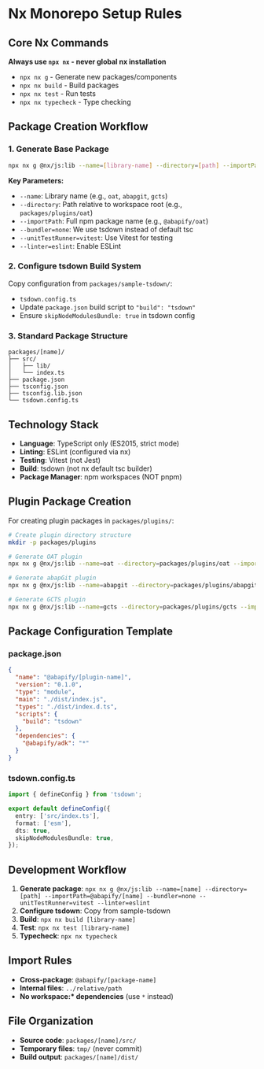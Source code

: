 # Nx Monorepo Setup Rules

## Core Nx Commands

**Always use `npx nx` - never global nx installation**

- `npx nx g` - Generate new packages/components
- `npx nx build` - Build packages
- `npx nx test` - Run tests
- `npx nx typecheck` - Type checking

## Package Creation Workflow

### 1. Generate Base Package

```bash
npx nx g @nx/js:lib --name=[library-name] --directory=[path] --importPath=@abapify/[library-name] --bundler=none --unitTestRunner=vitest --linter=eslint
```

**Key Parameters:**

- `--name`: Library name (e.g., `oat`, `abapgit`, `gcts`)
- `--directory`: Path relative to workspace root (e.g., `packages/plugins/oat`)
- `--importPath`: Full npm package name (e.g., `@abapify/oat`)
- `--bundler=none`: We use tsdown instead of default tsc
- `--unitTestRunner=vitest`: Use Vitest for testing
- `--linter=eslint`: Enable ESLint

### 2. Configure tsdown Build System

Copy configuration from `packages/sample-tsdown/`:

- `tsdown.config.ts`
- Update `package.json` build script to `"build": "tsdown"`
- Ensure `skipNodeModulesBundle: true` in tsdown config

### 3. Standard Package Structure

```
packages/[name]/
├── src/
│   ├── lib/
│   └── index.ts
├── package.json
├── tsconfig.json
├── tsconfig.lib.json
└── tsdown.config.ts
```

## Technology Stack

- **Language**: TypeScript only (ES2015, strict mode)
- **Linting**: ESLint (configured via nx)
- **Testing**: Vitest (not Jest)
- **Build**: tsdown (not nx default tsc builder)
- **Package Manager**: npm workspaces (NOT pnpm)

## Plugin Package Creation

For creating plugin packages in `packages/plugins/`:

```bash
# Create plugin directory structure
mkdir -p packages/plugins

# Generate OAT plugin
npx nx g @nx/js:lib --name=oat --directory=packages/plugins/oat --importPath=@abapify/oat --bundler=none --unitTestRunner=vitest --linter=eslint

# Generate abapGit plugin
npx nx g @nx/js:lib --name=abapgit --directory=packages/plugins/abapgit --importPath=@abapify/abapgit --bundler=none --unitTestRunner=vitest --linter=eslint

# Generate GCTS plugin
npx nx g @nx/js:lib --name=gcts --directory=packages/plugins/gcts --importPath=@abapify/gcts --bundler=none --unitTestRunner=vitest --linter=eslint
```

## Package Configuration Template

### package.json

```json
{
  "name": "@abapify/[plugin-name]",
  "version": "0.1.0",
  "type": "module",
  "main": "./dist/index.js",
  "types": "./dist/index.d.ts",
  "scripts": {
    "build": "tsdown"
  },
  "dependencies": {
    "@abapify/adk": "*"
  }
}
```

### tsdown.config.ts

```typescript
import { defineConfig } from 'tsdown';

export default defineConfig({
  entry: ['src/index.ts'],
  format: ['esm'],
  dts: true,
  skipNodeModulesBundle: true,
});
```

## Development Workflow

1. **Generate package**: `npx nx g @nx/js:lib --name=[name] --directory=[path] --importPath=@abapify/[name] --bundler=none --unitTestRunner=vitest --linter=eslint`
2. **Configure tsdown**: Copy from sample-tsdown
3. **Build**: `npx nx build [library-name]`
4. **Test**: `npx nx test [library-name]`
5. **Typecheck**: `npx nx typecheck`

## Import Rules

- **Cross-package**: `@abapify/[package-name]`
- **Internal files**: `../relative/path`
- **No workspace:\* dependencies** (use `*` instead)

## File Organization

- **Source code**: `packages/[name]/src/`
- **Temporary files**: `tmp/` (never commit)
- **Build output**: `packages/[name]/dist/`
